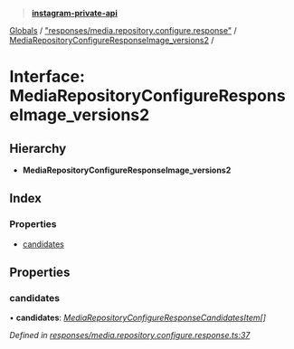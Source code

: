> **[instagram-private-api](../README.md)**

[Globals](../globals.md) / ["responses/media.repository.configure.response"](../modules/_responses_media_repository_configure_response_.md) / [MediaRepositoryConfigureResponseImage_versions2](_responses_media_repository_configure_response_.mediarepositoryconfigureresponseimage_versions2.md) /

# Interface: MediaRepositoryConfigureResponseImage_versions2

## Hierarchy

* **MediaRepositoryConfigureResponseImage_versions2**

## Index

### Properties

* [candidates](_responses_media_repository_configure_response_.mediarepositoryconfigureresponseimage_versions2.md#candidates)

## Properties

###  candidates

• **candidates**: *[MediaRepositoryConfigureResponseCandidatesItem](_responses_media_repository_configure_response_.mediarepositoryconfigureresponsecandidatesitem.md)[]*

*Defined in [responses/media.repository.configure.response.ts:37](https://github.com/Nerixyz/instagram-private-api/blob/e5037ee/src/responses/media.repository.configure.response.ts#L37)*